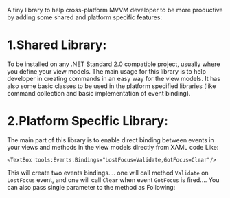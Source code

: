 A tiny library to help cross-platform MVVM developer to be more productive by adding some shared and platform specific features:

# 1.Shared Library:
To be installed on any .NET Standard 2.0 compatible project, usually where you define your view models.
The main usage for this library is to help developer in creating commands in an easy way for the view models. It has also some basic classes to be used in the platform specified libraries (like command collection and basic implementation of event binding).

# 2.Platform Specific Library:
The main part of this library is to enable direct binding between events in your views and methods in the view models directly from XAML code Like:
```XAML
<TextBox tools:Events.Bindings="LostFocus=Validate,GotFocus=Clear"/>
```
This will create two events bindings.... one will call method `Validate` on `LostFocus` event, and one will call `Clear` when event `GotFocus` is fired....
You can also pass single parameter to the method as Following: 

